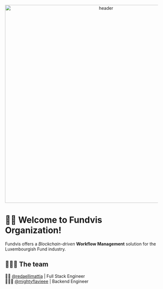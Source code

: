 <p align="center">
  <img width="650" alt="header" src="https://user-images.githubusercontent.com/30565260/177143546-c74c152a-89bc-43d6-a387-7ccbef7e217c.png">
</p>

# 👋🏼 Welcome to Fundvis Organization!
Fundvis offers a _Blockchain-driven_ **Workflow Management** solution for the Luxembourgish Fund industry.

## 👨🏻‍💻 The team
🧙🏽 [@redaellimattia](https://www.github.com/redaellimattia) | Full Stack Engineer  
🧑🏼‍🚀 [@mightyflavieee](https://github.com/mightyflavieee) | Backend Engineer
